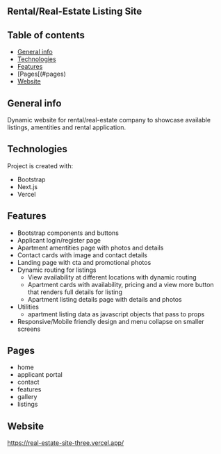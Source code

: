 ## Rental/Real-Estate Listing Site
## Table of contents
* [General info](#general-info)
* [Technologies](#technologies)
* [Features](#features)
* [Pages[(#pages)
* [Website](#website)

## General info
Dynamic website for rental/real-estate company to showcase available listings, amentities and rental application.
	
## Technologies
Project is created with:
* Bootstrap
* Next.js
* Vercel

## Features
* Bootstrap components and buttons
* Applicant login/register page
* Apartment amentities page with photos and details
* Contact cards with image and contact details
* Landing page with cta and promotional photos
* Dynamic routing for listings
  - View availability at different locations with dynamic routing
  - Apartment cards with availability, pricing and a view more button that renders full details for listing
  - Apartment listing details page with details and photos
* Utilities
  - apartment listing data as javascript objects that pass to props
* Responsive/Mobile friendly design and menu collapse on smaller screens

## Pages
* home
* applicant portal
* contact
* features
* gallery
* listings

## Website
https://real-estate-site-three.vercel.app/

